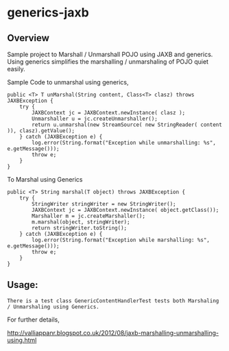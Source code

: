 generics-jaxb
=============

Overview
--------

Sample project to Marshall / Unmarshall POJO using JAXB and generics. Using generics simplifies the marshalling / 
unmarshaling of POJO quiet easily. 

Sample Code to unmarshal using generics,

	public <T> T unMarshal(String content, Class<T> clasz) throws JAXBException {
		try {
			JAXBContext jc = JAXBContext.newInstance( clasz );
			Unmarshaller u = jc.createUnmarshaller();
			return u.unmarshal(new StreamSource( new StringReader( content )), clasz).getValue();
		} catch (JAXBException e) {
			log.error(String.format("Exception while unmarshalling: %s", e.getMessage()));
            throw e;
		}		
	}

To Marshal using Generics

	public <T> String marshal(T object) throws JAXBException {
		try {
			StringWriter stringWriter = new StringWriter();
			JAXBContext jc = JAXBContext.newInstance( object.getClass());
			Marshaller m = jc.createMarshaller();
			m.marshal(object, stringWriter);
			return stringWriter.toString();
		} catch (JAXBException e) {
			log.error(String.format("Exception while marshalling: %s", e.getMessage()));
            throw e;
		}
	}



Usage:
------

    There is a test class GenericContentHandlerTest tests both Marshaling / Unmarshaling using Generics.


For further details,

http://valliappanr.blogspot.co.uk/2012/08/jaxb-marshalling-unmarshalling-using.html
  
